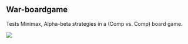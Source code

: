 ## War-boardgame

Tests Minimax, Alpha-beta strategies in a (Comp vs. Comp) board game.

![][animation]

[animation]: https://github.com/rshaghoulian/War-boardgame/blob/master/animations/animation.gif
